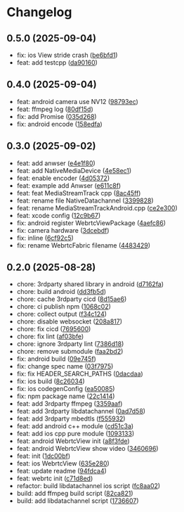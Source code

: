# Changelog

## 0.5.0 (2025-09-04)

* fix: ios View stride crash ([be6bfd1](https://github.com/SingTown/react-native-webrtc-turbo/commit/be6bfd1))
* feat: add testcpp ([da90160](https://github.com/SingTown/react-native-webrtc-turbo/commit/da90160))

## 0.4.0 (2025-09-04)

* feat: android camera use NV12 ([98793ec](https://github.com/SingTown/react-native-webrtc-turbo/commit/98793ec))
* feat: ffmpeg log ([80df15d](https://github.com/SingTown/react-native-webrtc-turbo/commit/80df15d))
* fix: add Promise ([035d268](https://github.com/SingTown/react-native-webrtc-turbo/commit/035d268))
* fix: android encode ([158edfa](https://github.com/SingTown/react-native-webrtc-turbo/commit/158edfa))

## 0.3.0 (2025-09-02)

* feat: add anwser ([e4e1f80](https://github.com/SingTown/react-native-webrtc-turbo/commit/e4e1f80))
* feat: add NativeMediaDevice ([4e58ec1](https://github.com/SingTown/react-native-webrtc-turbo/commit/4e58ec1))
* feat: enable encoder ([4d05372](https://github.com/SingTown/react-native-webrtc-turbo/commit/4d05372))
* feat: example add Anwser ([e611c8f](https://github.com/SingTown/react-native-webrtc-turbo/commit/e611c8f))
* feat: feat MediaStreamTrack cpp ([8ac45ff](https://github.com/SingTown/react-native-webrtc-turbo/commit/8ac45ff))
* feat: rename file NativeDatachannel ([3399828](https://github.com/SingTown/react-native-webrtc-turbo/commit/3399828))
* feat: rename MediaStreamTrackAndroid.cpp ([ce2e300](https://github.com/SingTown/react-native-webrtc-turbo/commit/ce2e300))
* feat: xcode config ([12c9b67](https://github.com/SingTown/react-native-webrtc-turbo/commit/12c9b67))
* fix: android register WebrtcViewPackage ([4aefc86](https://github.com/SingTown/react-native-webrtc-turbo/commit/4aefc86))
* fix: camera hardware ([3dcebdf](https://github.com/SingTown/react-native-webrtc-turbo/commit/3dcebdf))
* fix: inline ([6cf92c5](https://github.com/SingTown/react-native-webrtc-turbo/commit/6cf92c5))
* fix: rename WebrtcFabric filename ([4483429](https://github.com/SingTown/react-native-webrtc-turbo/commit/4483429))

## 0.2.0 (2025-08-28)

* chore: 3rdparty shared library in android ([d7162fa](https://github.com/SingTown/react-native-webrtc-turbo/commit/d7162fa))
* chore: build android ([dd3fb5d](https://github.com/SingTown/react-native-webrtc-turbo/commit/dd3fb5d))
* chore: cache 3rdparty cicd ([8d15ae6](https://github.com/SingTown/react-native-webrtc-turbo/commit/8d15ae6))
* chore: ci publish npm ([1068c02](https://github.com/SingTown/react-native-webrtc-turbo/commit/1068c02))
* chore: collect output ([f34c124](https://github.com/SingTown/react-native-webrtc-turbo/commit/f34c124))
* chore: disable websocket ([208a817](https://github.com/SingTown/react-native-webrtc-turbo/commit/208a817))
* chore: fix cicd ([7695600](https://github.com/SingTown/react-native-webrtc-turbo/commit/7695600))
* chore: fix lint ([af03bfe](https://github.com/SingTown/react-native-webrtc-turbo/commit/af03bfe))
* chore: ignore 3rdparty lint ([7386d18](https://github.com/SingTown/react-native-webrtc-turbo/commit/7386d18))
* chore: remove submodule ([faa2bd2](https://github.com/SingTown/react-native-webrtc-turbo/commit/faa2bd2))
* fix: android build ([09e745f](https://github.com/SingTown/react-native-webrtc-turbo/commit/09e745f))
* fix: change spec name ([03f7975](https://github.com/SingTown/react-native-webrtc-turbo/commit/03f7975))
* fix: fix  HEADER_SEARCH_PATHS ([0dacdaa](https://github.com/SingTown/react-native-webrtc-turbo/commit/0dacdaa))
* fix: ios build ([8c26034](https://github.com/SingTown/react-native-webrtc-turbo/commit/8c26034))
* fix: ios codegenConfig ([ea50085](https://github.com/SingTown/react-native-webrtc-turbo/commit/ea50085))
* fix: npm package name ([22c1414](https://github.com/SingTown/react-native-webrtc-turbo/commit/22c1414))
* feat: add 3rdparty ffmpeg ([3359aaf](https://github.com/SingTown/react-native-webrtc-turbo/commit/3359aaf))
* feat: add 3rdparty libdatachannel ([0ad7d58](https://github.com/SingTown/react-native-webrtc-turbo/commit/0ad7d58))
* feat: add 3rdparty mbedtls ([f555932](https://github.com/SingTown/react-native-webrtc-turbo/commit/f555932))
* feat: add android c++ module ([cd51c3a](https://github.com/SingTown/react-native-webrtc-turbo/commit/cd51c3a))
* feat: add ios cpp pure module ([1093133](https://github.com/SingTown/react-native-webrtc-turbo/commit/1093133))
* feat: android WebrtcView init ([a8f3fde](https://github.com/SingTown/react-native-webrtc-turbo/commit/a8f3fde))
* feat: android WebrtcView show video ([3460696](https://github.com/SingTown/react-native-webrtc-turbo/commit/3460696))
* feat: init ([1dc00bf](https://github.com/SingTown/react-native-webrtc-turbo/commit/1dc00bf))
* feat: ios WebrtcView ([635e280](https://github.com/SingTown/react-native-webrtc-turbo/commit/635e280))
* feat: update readme ([94fdca4](https://github.com/SingTown/react-native-webrtc-turbo/commit/94fdca4))
* feat: webrtc init ([c71d8ed](https://github.com/SingTown/react-native-webrtc-turbo/commit/c71d8ed))
* refactor: build libdatachannel ios script ([fc8aa02](https://github.com/SingTown/react-native-webrtc-turbo/commit/fc8aa02))
* build: add ffmpeg build script ([82ca821](https://github.com/SingTown/react-native-webrtc-turbo/commit/82ca821))
* build: add libdatachannel script ([1736607](https://github.com/SingTown/react-native-webrtc-turbo/commit/1736607))
